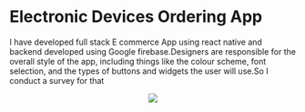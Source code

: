 # Electronic Devices Ordering App

I have developed full stack E commerce App using react native and backend developed using Google firebase.Designers are responsible for the overall style of the app, 
including things like the colour scheme, font selection, and the types of buttons and widgets the user will use.So I conduct a survey for that



<p align="center">
  <kbd>
<img src="https://www.nipuniudari.tech/static/media/p3.35ed80d3.png"></img>
  </kbd>
</p>
